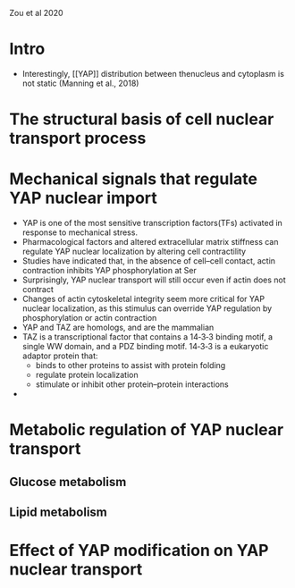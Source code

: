 Zou et al 2020

# Intro
- Interestingly,  [[YAP]]  distribution  between  thenucleus and cytoplasm is not static (Manning et al., 2018)
# The structural basis of cell nuclear transport process
# Mechanical signals that regulate YAP nuclear import
- YAP is one of the most sensitive transcription factors(TFs) activated in response to mechanical stress. 
- Pharmacological factors and altered extracellular matrix stiffness can regulate YAP nuclear localization by altering cell contractility
- Studies have indicated that, in the absence of cell–cell contact, actin contraction inhibits YAP phosphorylation at Ser
- Surprisingly, YAP nuclear transport will still occur even if actin does not contract
- Changes of actin cytoskeletal integrity seem more critical for YAP nuclear localization, as this stimulus can override YAP regulation by phosphorylation or actin contraction
- YAP and TAZ are homologs, and are the mammalian
- TAZ is a transcriptional factor that contains a 14‐3‐3 binding motif, a single WW domain, and a PDZ binding motif. 14‐3‐3 is a eukaryotic adaptor protein that: 
	- binds to other proteins to assist with protein folding
	- regulate protein localization
	- stimulate or inhibit other protein–protein interactions 
- 
# Metabolic regulation of YAP nuclear transport
## Glucose metabolism
## Lipid metabolism
# Effect of YAP modification on YAP nuclear transport

